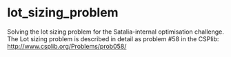 # lot_sizing_problem
Solving the lot sizing problem for the Satalia-internal optimisation challenge. 
The Lot sizing problem is described in detail as problem #58 in the 
CSPlib: http://www.csplib.org/Problems/prob058/
